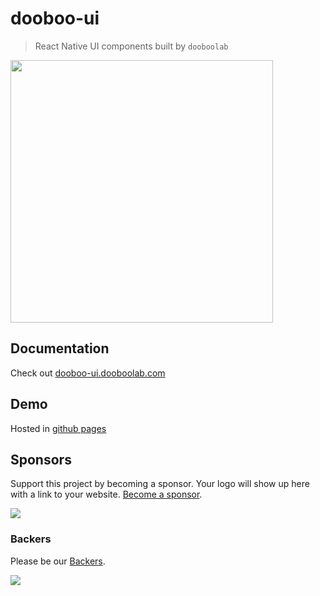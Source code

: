 # dooboo-ui

> React Native UI components built by `dooboolab`

<img
  src="https://user-images.githubusercontent.com/27461460/120172586-2a65af00-c23e-11eb-9f61-0edd9f588964.png"
  width="420"
/>

## Documentation

Check out [dooboo-ui.dooboolab.com](https://dooboo-ui.dooboolab.com)

## Demo

Hosted in [github pages](https://dooboolab.github.io/dooboo-ui)

## Sponsors

Support this project by becoming a sponsor. Your logo will show up here with
a link to your website. [Become a sponsor](https://opencollective.com/dooboolab-community#sponsor).

<a
  href="https://opencollective.com/dooboolab-community#sponsors"
  target="_blank">
<img src="https://opencollective.com/dooboolab-community/sponsors.svg?width=890" />
</a>

### Backers

Please be our [Backers](https://opencollective.com/dooboolab-community#backers).

<a
  href="https://opencollective.com/dooboolab-community#backers"
  target="_blank">
<img src="https://opencollective.com/dooboolab-community/backers.svg?width=890" />
</a>
